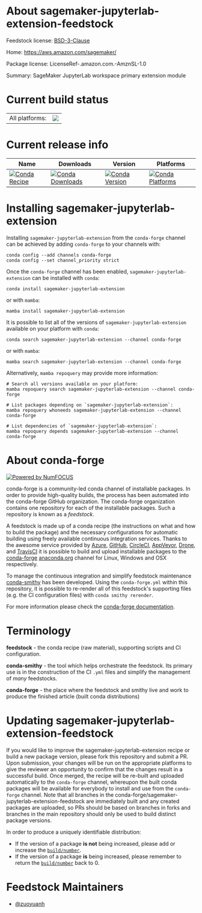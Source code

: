 About sagemaker-jupyterlab-extension-feedstock
==============================================

Feedstock license: [BSD-3-Clause](https://github.com/conda-forge/sagemaker-jupyterlab-extension-feedstock/blob/main/LICENSE.txt)

Home: https://aws.amazon.com/sagemaker/

Package license: LicenseRef-.amazon.com.-AmznSL-1.0

Summary: SageMaker JupyterLab workspace primary extension module

Current build status
====================


<table><tr><td>All platforms:</td>
    <td>
      <a href="https://dev.azure.com/conda-forge/feedstock-builds/_build/latest?definitionId=20569&branchName=main">
        <img src="https://dev.azure.com/conda-forge/feedstock-builds/_apis/build/status/sagemaker-jupyterlab-extension-feedstock?branchName=main">
      </a>
    </td>
  </tr>
</table>

Current release info
====================

| Name | Downloads | Version | Platforms |
| --- | --- | --- | --- |
| [![Conda Recipe](https://img.shields.io/badge/recipe-sagemaker--jupyterlab--extension-green.svg)](https://anaconda.org/conda-forge/sagemaker-jupyterlab-extension) | [![Conda Downloads](https://img.shields.io/conda/dn/conda-forge/sagemaker-jupyterlab-extension.svg)](https://anaconda.org/conda-forge/sagemaker-jupyterlab-extension) | [![Conda Version](https://img.shields.io/conda/vn/conda-forge/sagemaker-jupyterlab-extension.svg)](https://anaconda.org/conda-forge/sagemaker-jupyterlab-extension) | [![Conda Platforms](https://img.shields.io/conda/pn/conda-forge/sagemaker-jupyterlab-extension.svg)](https://anaconda.org/conda-forge/sagemaker-jupyterlab-extension) |

Installing sagemaker-jupyterlab-extension
=========================================

Installing `sagemaker-jupyterlab-extension` from the `conda-forge` channel can be achieved by adding `conda-forge` to your channels with:

```
conda config --add channels conda-forge
conda config --set channel_priority strict
```

Once the `conda-forge` channel has been enabled, `sagemaker-jupyterlab-extension` can be installed with `conda`:

```
conda install sagemaker-jupyterlab-extension
```

or with `mamba`:

```
mamba install sagemaker-jupyterlab-extension
```

It is possible to list all of the versions of `sagemaker-jupyterlab-extension` available on your platform with `conda`:

```
conda search sagemaker-jupyterlab-extension --channel conda-forge
```

or with `mamba`:

```
mamba search sagemaker-jupyterlab-extension --channel conda-forge
```

Alternatively, `mamba repoquery` may provide more information:

```
# Search all versions available on your platform:
mamba repoquery search sagemaker-jupyterlab-extension --channel conda-forge

# List packages depending on `sagemaker-jupyterlab-extension`:
mamba repoquery whoneeds sagemaker-jupyterlab-extension --channel conda-forge

# List dependencies of `sagemaker-jupyterlab-extension`:
mamba repoquery depends sagemaker-jupyterlab-extension --channel conda-forge
```


About conda-forge
=================

[![Powered by
NumFOCUS](https://img.shields.io/badge/powered%20by-NumFOCUS-orange.svg?style=flat&colorA=E1523D&colorB=007D8A)](https://numfocus.org)

conda-forge is a community-led conda channel of installable packages.
In order to provide high-quality builds, the process has been automated into the
conda-forge GitHub organization. The conda-forge organization contains one repository
for each of the installable packages. Such a repository is known as a *feedstock*.

A feedstock is made up of a conda recipe (the instructions on what and how to build
the package) and the necessary configurations for automatic building using freely
available continuous integration services. Thanks to the awesome service provided by
[Azure](https://azure.microsoft.com/en-us/services/devops/), [GitHub](https://github.com/),
[CircleCI](https://circleci.com/), [AppVeyor](https://www.appveyor.com/),
[Drone](https://cloud.drone.io/welcome), and [TravisCI](https://travis-ci.com/)
it is possible to build and upload installable packages to the
[conda-forge](https://anaconda.org/conda-forge) [anaconda.org](https://anaconda.org/)
channel for Linux, Windows and OSX respectively.

To manage the continuous integration and simplify feedstock maintenance
[conda-smithy](https://github.com/conda-forge/conda-smithy) has been developed.
Using the ``conda-forge.yml`` within this repository, it is possible to re-render all of
this feedstock's supporting files (e.g. the CI configuration files) with ``conda smithy rerender``.

For more information please check the [conda-forge documentation](https://conda-forge.org/docs/).

Terminology
===========

**feedstock** - the conda recipe (raw material), supporting scripts and CI configuration.

**conda-smithy** - the tool which helps orchestrate the feedstock.
                   Its primary use is in the construction of the CI ``.yml`` files
                   and simplify the management of *many* feedstocks.

**conda-forge** - the place where the feedstock and smithy live and work to
                  produce the finished article (built conda distributions)


Updating sagemaker-jupyterlab-extension-feedstock
=================================================

If you would like to improve the sagemaker-jupyterlab-extension recipe or build a new
package version, please fork this repository and submit a PR. Upon submission,
your changes will be run on the appropriate platforms to give the reviewer an
opportunity to confirm that the changes result in a successful build. Once
merged, the recipe will be re-built and uploaded automatically to the
`conda-forge` channel, whereupon the built conda packages will be available for
everybody to install and use from the `conda-forge` channel.
Note that all branches in the conda-forge/sagemaker-jupyterlab-extension-feedstock are
immediately built and any created packages are uploaded, so PRs should be based
on branches in forks and branches in the main repository should only be used to
build distinct package versions.

In order to produce a uniquely identifiable distribution:
 * If the version of a package **is not** being increased, please add or increase
   the [``build/number``](https://docs.conda.io/projects/conda-build/en/latest/resources/define-metadata.html#build-number-and-string).
 * If the version of a package **is** being increased, please remember to return
   the [``build/number``](https://docs.conda.io/projects/conda-build/en/latest/resources/define-metadata.html#build-number-and-string)
   back to 0.

Feedstock Maintainers
=====================

* [@zuoyuanh](https://github.com/zuoyuanh/)

